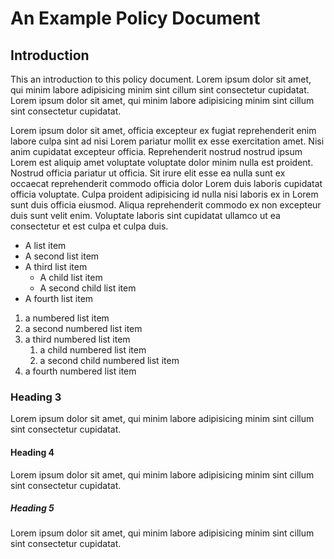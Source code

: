 # An Example Policy Document

## Introduction

This an introduction to this policy document. Lorem ipsum dolor sit amet, qui
minim labore adipisicing minim sint cillum sint consectetur cupidatat. Lorem
ipsum dolor sit amet, qui minim labore adipisicing minim sint cillum sint
consectetur cupidatat.

Lorem ipsum dolor sit amet, officia excepteur ex fugiat reprehenderit enim
labore culpa sint ad nisi Lorem pariatur mollit ex esse exercitation amet. Nisi
anim cupidatat excepteur officia. Reprehenderit nostrud nostrud ipsum Lorem est
aliquip amet voluptate voluptate dolor minim nulla est proident. Nostrud officia
pariatur ut officia. Sit irure elit esse ea nulla sunt ex occaecat reprehenderit
commodo officia dolor Lorem duis laboris cupidatat officia voluptate. Culpa
proident adipisicing id nulla nisi laboris ex in Lorem sunt duis officia
eiusmod. Aliqua reprehenderit commodo ex non excepteur duis sunt velit enim.
Voluptate laboris sint cupidatat ullamco ut ea consectetur et est culpa et culpa
duis.

- A list item
- A second list item
- A third list item
  - A child list item
  - A second child list item
- A fourth list item

1. a numbered list item
2. a second numbered list item
3. a third numbered list item
   1. a child numbered list item
   2. a second child numbered list item
4. a fourth numbered list item

### Heading 3

Lorem ipsum dolor sit amet, qui minim labore adipisicing minim sint cillum sint
consectetur cupidatat.

#### Heading 4

Lorem ipsum dolor sit amet, qui minim labore adipisicing minim sint cillum sint
consectetur cupidatat.

##### Heading 5

Lorem ipsum dolor sit amet, qui minim labore adipisicing minim sint cillum sint
consectetur cupidatat.
